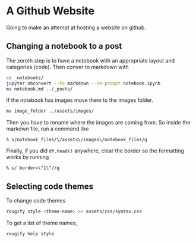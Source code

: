 # A Github Website

Going to make an attempt at hosting a website on github.

## Changing a notebook to a post


The zeroth step is to have a notebook with an appropriate layout
and categories (code). Then conver to markdown with

```bash
cd _notebooks/
jupyter nbconvert --to markdown --no-prompt notebook.ipynb 
mv notebook.md ../_posts/
```

If the notebook has images move them to the images folder.
```bash
mv image_folder ../assets/images/
```
Then you have to rename where the images are coming from. So
inside the markdwn file, run a command like
```
% s/notebook_files/\/assets\/images\/notebook_files/g
```

Finally, if you did `df.head()` anywhere, clear the border
so the formatting works by running
```
% s/ border=\"1\"//g
```




## Selecting code themes

To change code themes

```bash
rougify style <theme-name> >> assets/css/syntax.css
```

To get a list of theme names,
```bash
rougify help style
```
